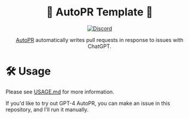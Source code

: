 <div align="center">

# 🚀 AutoPR Template 🚀

[![Discord](https://badgen.net/badge/icon/discord?icon=discord&label&color=purple)](https://discord.gg/ykk7Znt3K6)

[AutoPR](https://github.com/irgolic/AutoPR) automatically writes pull requests in response to issues with ChatGPT.  

</div>

# 🛠 Usage

Please see [USAGE.md](https://github.com/irgolic/AutoPR/blob/main/USAGE.md) for more information.

If you'd like to try out GPT-4 AutoPR, you can make an issue in this repository, and I'll run it manually.

